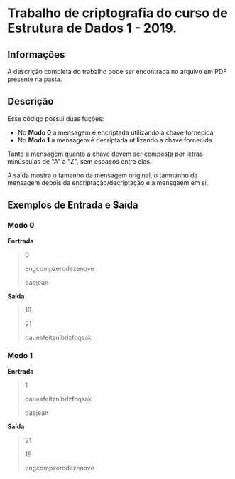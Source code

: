 # Trabalho de criptografia do curso de Estrutura de Dados 1 - 2019. 
  
## Informações

A descrição completa do trabalho pode ser encontrada no arquivo em PDF presente na pasta.

## Descrição

Esse código possui duas fuções:

- No **Modo 0** a mensagem é encriptada utilizando a chave fornecida
- No **Modo 1** a mensagem é decriptada utilizando a chave fornecida

Tanto a mensagem quanto a chave devem ser composta por letras minúsculas de "A" a "Z", sem espaços entre elas.

A saída mostra o tamanho da mensagem original, o tamnanho da mensagem depois da encriptação/decriptação e a mensgaem em si.

## Exemplos de Entrada e Saída

### Modo 0

**Enrtrada**

>0
>
>engcompzerodezenove
>
>paejean

**Saída**

>19
>
>21
>
>qauesfeitznlbdzfcqsak


### Modo 1

**Enrtrada**

>1
>
>qauesfeitznlbdzfcqsak
>
>paejean

**Saída**

>21
>
>19
>
>engcompzerodezenove  

